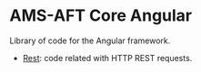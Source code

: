 # AMS-AFT Core Angular

Library of code for the Angular framework.

- [Rest](./src/lib/rest/README.md): code related with HTTP REST requests.
